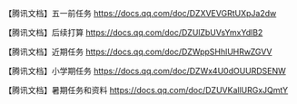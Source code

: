 

【腾讯文档】五一前任务
https://docs.qq.com/doc/DZXVEVGRtUXpJa2dw



【腾讯文档】后续打算
https://docs.qq.com/doc/DZUlZbUVsYmxYdlB2



【腾讯文档】近期任务
https://docs.qq.com/doc/DZWppSHhlUHRwZGVV



【腾讯文档】小学期任务
https://docs.qq.com/doc/DZWx4U0dOUURDSENW



【腾讯文档】暑期任务和资料
https://docs.qq.com/doc/DZUVKallURGxJQmtY